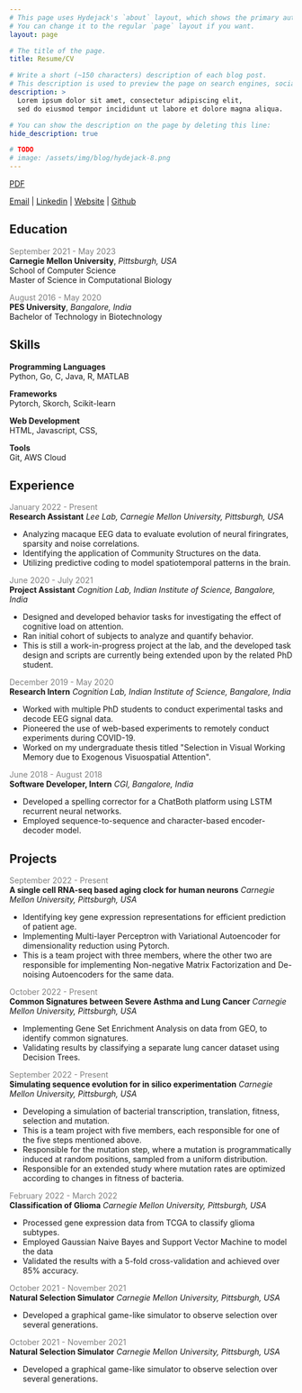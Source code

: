```yaml
---
# This page uses Hydejack's `about` layout, which shows the primary author's picture and about text at the top.
# You can change it to the regular `page` layout if you want.
layout: page

# The title of the page.
title: Resume/CV

# Write a short (~150 characters) description of each blog post.
# This description is used to preview the page on search engines, social media, etc.
description: >
  Lorem ipsum dolor sit amet, consectetur adipiscing elit,
  sed do eiusmod tempor incididunt ut labore et dolore magna aliqua.

# You can show the description on the page by deleting this line:
hide_description: true

# TODO
# image: /assets/img/blog/hydejack-8.png
---
```


[PDF](assets/Resume.pdf)

[Email](mailto:mirudhula.tm@gmail.com) | [Linkedin](https://www.linkedin.com/in/mirudhula/) | [Website](https://mirudhula-m.github.io) | [Github](https://github.com/Mirudhula-m)


## **Education** 

<span style="color:gray">September 2021 - May 2023</span><br>
**Carnegie Mellon University**, *Pittsburgh, USA*
<br>School of Computer Science
<br>Master of Science in Computational Biology

<span style="color:gray">August 2016 - May 2020</span><br>
**PES University**, *Bangalore, India*
<br>Bachelor of Technology in Biotechnology


## **Skills**

**Programming Languages**
<br>Python, Go, C, Java, R, MATLAB

**Frameworks**
<br>Pytorch, Skorch, Scikit-learn

**Web Development**
<br>HTML, Javascript, CSS, 

**Tools**
<br>Git, AWS Cloud


## **Experience**

<span style="color:gray">January 2022 - Present</span><br>
**Research Assistant**
*Lee Lab, Carnegie Mellon University, Pittsburgh, USA*

* Analyzing macaque EEG data to evaluate evolution of neural firingrates, sparsity and noise correlations.
* Identifying the application of Community Structures on the data.
* Utilizing predictive coding to model spatiotemporal patterns in the brain.


<span style="color:gray">June 2020 - July 2021</span><br>
**Project Assistant**
*Cognition Lab, Indian Institute of Science, Bangalore, India*

* Designed and developed behavior tasks for investigating the effect of cognitive load on attention.
* Ran initial cohort of subjects to analyze and quantify behavior.
* This is still a work-in-progress project at the lab, and the developed task design and scripts are currently being extended upon by the related PhD student.


<span style="color:gray">December 2019 - May 2020</span><br>
**Research Intern**
*Cognition Lab, Indian Institute of Science, Bangalore, India*

* Worked with multiple PhD students to conduct experimental tasks and decode EEG signal data.
* Pioneered the use of web-based experiments to remotely conduct experiments during COVID-19.
* Worked on my undergraduate thesis titled "Selection in Visual Working Memory due to Exogenous Visuospatial Attention".


<span style="color:gray">June 2018 - August 2018</span><br>
**Software Developer, Intern**
*CGI, Bangalore, India*

* Developed a spelling corrector for a ChatBoth platform using LSTM recurrent neural networks.
* Employed sequence-to-sequence and character-based encoder-decoder model.


## **Projects**

<span style="color:gray">September 2022 - Present</span><br>
**A single cell RNA-seq based aging clock for human neurons**
*Carnegie Mellon University, Pittsburgh, USA*

* Identifying key gene expression representations for efficient prediction of patient age.
* Implementing Multi-layer Perceptron with Variational Autoencoder for dimensionality reduction using Pytorch.
* This is a team project with three members, where the other two are responsible for implementing Non-negative Matrix Factorization and De-noising Autoencoders for the same data.


<span style="color:gray">October 2022 - Present</span><br>
**Common Signatures between Severe Asthma and Lung Cancer**
*Carnegie Mellon University, Pittsburgh, USA*

* Implementing Gene Set Enrichment Analysis on data from GEO, to identify common signatures.
* Validating results by classifying a separate lung cancer dataset using Decision Trees.

<span style="color:gray">September 2022 - Present</span><br>
**Simulating sequence evolution for in silico
experimentation**
*Carnegie Mellon University, Pittsburgh, USA*

* Developing a simulation of bacterial transcription, translation, fitness, selection and mutation.
* This is a team project with five members, each responsible for one of the five steps mentioned above.
* Responsible for the mutation step, where a mutation is programmatically induced at random positions, sampled from a uniform distribution.
* Responsible for an extended study where mutation rates are optimized according to changes in fitness of bacteria.


<span style="color:gray">February 2022 - March 2022</span><br>
**Classification of Glioma**
*Carnegie Mellon University, Pittsburgh, USA*

* Processed gene expression data from TCGA to classify glioma subtypes.
* Employed Gaussian Naive Bayes and Support Vector Machine to model the data
* Validated the results with a 5-fold cross-validation and achieved over 85% accuracy.


<span style="color:gray">October 2021 - November 2021</span><br>
**Natural Selection Simulator**
*Carnegie Mellon University, Pittsburgh, USA*

* Developed a graphical game-like simulator to observe selection over several generations.


<span style="color:gray">October 2021 - November 2021</span><br>
**Natural Selection Simulator**
*Carnegie Mellon University, Pittsburgh, USA*

* Developed a graphical game-like simulator to observe selection over several generations.





















